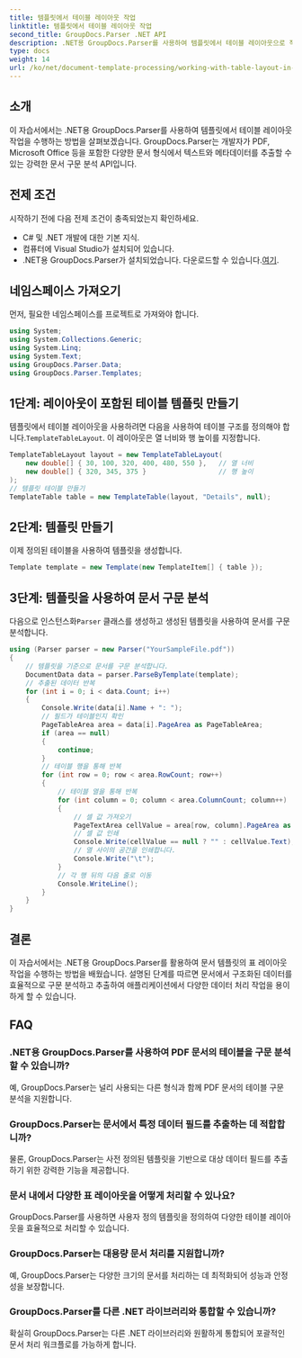 ```yaml
---
title: 템플릿에서 테이블 레이아웃 작업
linktitle: 템플릿에서 테이블 레이아웃 작업
second_title: GroupDocs.Parser .NET API
description: .NET용 GroupDocs.Parser를 사용하여 템플릿에서 테이블 레이아웃으로 작업하는 방법을 알아보세요. 문서에서 구조화된 데이터를 효율적으로 추출합니다.
type: docs
weight: 14
url: /ko/net/document-template-processing/working-with-table-layout-in-templates/
---
```

## 소개
이 자습서에서는 .NET용 GroupDocs.Parser를 사용하여 템플릿에서 테이블 레이아웃 작업을 수행하는 방법을 살펴보겠습니다. GroupDocs.Parser는 개발자가 PDF, Microsoft Office 등을 포함한 다양한 문서 형식에서 텍스트와 메타데이터를 추출할 수 있는 강력한 문서 구문 분석 API입니다.
## 전제 조건
시작하기 전에 다음 전제 조건이 충족되었는지 확인하세요.
- C# 및 .NET 개발에 대한 기본 지식.
- 컴퓨터에 Visual Studio가 설치되어 있습니다.
-  .NET용 GroupDocs.Parser가 설치되었습니다. 다운로드할 수 있습니다.[여기](https://releases.groupdocs.com/parser/net/).

## 네임스페이스 가져오기
먼저, 필요한 네임스페이스를 프로젝트로 가져와야 합니다.
```csharp
using System;
using System.Collections.Generic;
using System.Linq;
using System.Text;
using GroupDocs.Parser.Data;
using GroupDocs.Parser.Templates;
```
## 1단계: 레이아웃이 포함된 테이블 템플릿 만들기
템플릿에서 테이블 레이아웃을 사용하려면 다음을 사용하여 테이블 구조를 정의해야 합니다.`TemplateTableLayout`. 이 레이아웃은 열 너비와 행 높이를 지정합니다.
```csharp
TemplateTableLayout layout = new TemplateTableLayout(
    new double[] { 30, 100, 320, 400, 480, 550 },   // 열 너비
    new double[] { 320, 345, 375 }                  // 행 높이
);
// 템플릿 테이블 만들기
TemplateTable table = new TemplateTable(layout, "Details", null);
```
## 2단계: 템플릿 만들기
이제 정의된 테이블을 사용하여 템플릿을 생성합니다.
```csharp
Template template = new Template(new TemplateItem[] { table });
```
## 3단계: 템플릿을 사용하여 문서 구문 분석
 다음으로 인스턴스화`Parser` 클래스를 생성하고 생성된 템플릿을 사용하여 문서를 구문 분석합니다.
```csharp
using (Parser parser = new Parser("YourSampleFile.pdf"))
{
    // 템플릿을 기준으로 문서를 구문 분석합니다.
    DocumentData data = parser.ParseByTemplate(template);
    // 추출된 데이터 반복
    for (int i = 0; i < data.Count; i++)
    {
        Console.Write(data[i].Name + ": ");
        // 필드가 테이블인지 확인
        PageTableArea area = data[i].PageArea as PageTableArea;
        if (area == null)
        {
            continue;
        }
        // 테이블 행을 통해 반복
        for (int row = 0; row < area.RowCount; row++)
        {
            // 테이블 열을 통해 반복
            for (int column = 0; column < area.ColumnCount; column++)
            {
                // 셀 값 가져오기
                PageTextArea cellValue = area[row, column].PageArea as PageTextArea;
                // 셀 값 인쇄
                Console.Write(cellValue == null ? "" : cellValue.Text);
                // 열 사이의 공간을 인쇄합니다.
                Console.Write("\t");
            }
            // 각 행 뒤의 다음 줄로 이동
            Console.WriteLine();
        }
    }
}
```

## 결론
이 자습서에서는 .NET용 GroupDocs.Parser를 활용하여 문서 템플릿의 표 레이아웃 작업을 수행하는 방법을 배웠습니다. 설명된 단계를 따르면 문서에서 구조화된 데이터를 효율적으로 구문 분석하고 추출하여 애플리케이션에서 다양한 데이터 처리 작업을 용이하게 할 수 있습니다.

## FAQ
### .NET용 GroupDocs.Parser를 사용하여 PDF 문서의 테이블을 구문 분석할 수 있습니까?
예, GroupDocs.Parser는 널리 사용되는 다른 형식과 함께 PDF 문서의 테이블 구문 분석을 지원합니다.
### GroupDocs.Parser는 문서에서 특정 데이터 필드를 추출하는 데 적합합니까?
물론, GroupDocs.Parser는 사전 정의된 템플릿을 기반으로 대상 데이터 필드를 추출하기 위한 강력한 기능을 제공합니다.
### 문서 내에서 다양한 표 레이아웃을 어떻게 처리할 수 있나요?
GroupDocs.Parser를 사용하면 사용자 정의 템플릿을 정의하여 다양한 테이블 레이아웃을 효율적으로 처리할 수 있습니다.
### GroupDocs.Parser는 대용량 문서 처리를 지원합니까?
예, GroupDocs.Parser는 다양한 크기의 문서를 처리하는 데 최적화되어 성능과 안정성을 보장합니다.
### GroupDocs.Parser를 다른 .NET 라이브러리와 통합할 수 있습니까?
확실히 GroupDocs.Parser는 다른 .NET 라이브러리와 원활하게 통합되어 포괄적인 문서 처리 워크플로를 가능하게 합니다.